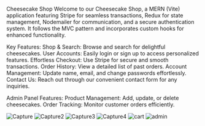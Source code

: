 Cheesecake Shop
Welcome to our Cheesecake Shop, a MERN (Vite) application featuring Stripe for seamless transactions, Redux for state management, Nodemailer for communication, and a secure authentication system. It follows the MVC pattern and incorporates custom hooks for enhanced functionality.

Key Features:
Shop & Search: Browse and search for delightful cheesecakes.
User Accounts: Easily login or sign up to access personalized features.
Effortless Checkout: Use Stripe for secure and smooth transactions.
Order History: View a detailed list of past orders.
Account Management: Update name, email, and change passwords effortlessly.
Contact Us: Reach out through our convenient contact form for any inquiries.

Admin Panel Features:
Product Management: Add, update, or delete cheesecakes.
Order Tracking: Monitor customer orders efficiently.


![Capture](https://github.com/joneskb1/cheesecake-shop-mern/assets/74384950/15227cfb-6d32-4c94-a793-b8165bbcee02)
![Capture2](https://github.com/joneskb1/cheesecake-shop-mern/assets/74384950/4e5d1b87-6364-410b-8b34-fee35166ea6a)
![Capture3](https://github.com/joneskb1/cheesecake-shop-mern/assets/74384950/b6bbf330-132a-4ab2-aa73-1839bbee9856)
![Capture4](https://github.com/joneskb1/cheesecake-shop-mern/assets/74384950/e890cbbf-ba7c-4d85-b37a-6ee497a36460)
![cart](https://github.com/joneskb1/cheesecake-shop-mern/assets/74384950/8f432f8c-a6a4-4b57-8158-b237fd7655f4)
![admin](https://github.com/joneskb1/cheesecake-shop-mern/assets/74384950/bb9d87b0-2f84-4275-9485-fe713df88de0)
